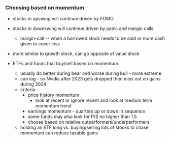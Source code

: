 
### Choosing based on momentum
* stocks in upswing will continue driven by FOMO
* stocks in downswing will continue driven by panic and margin calls
    * margin-call -- when a borrowed stock needs to be sold or more cash given to cover loss
* more similar to growth stock, can go opposite of value stock

* ETFs and funds that buy/sell based on momentum
    * usually do better during bear and worse during bull - more extreme
    * can lag - so Nvidia after 2023 gets dropped then miss out on gains during 2024
    * criteria
        * price history momentum
            * look at recent or ignore recent and look at medium term momentum trend
        * earnings momentum - quarters up or down in sequence
        * some funds may also look for P/S no higher than 1.5
        * choose based on relative outperformers/underperformers
    * holding an ETF long vs. buying/selling lots of stocks to chase momentum can reduce taxable gains


